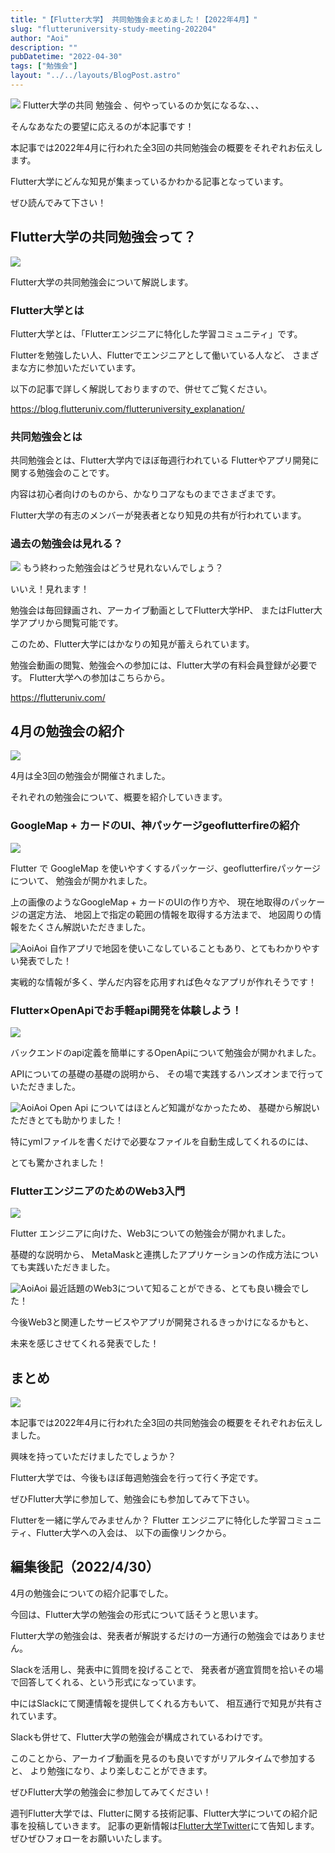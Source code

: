 ```yaml
---
title: "【Flutter大学】 共同勉強会まとめました！【2022年4月】"
slug: "flutteruniversity-study-meeting-202204"
author: "Aoi"
description: ""
pubDatetime: "2022-04-30"
tags: ["勉強会"]
layout: "../../layouts/BlogPost.astro"
---
```


![](https://blog.flutteruniv.com/wp-content/themes/cocoon-master/images/ojisan.png)
Flutter大学の共同 勉強会 、何やっているのか気になるな、、、

そんなあなたの要望に応えるのが本記事です！

本記事では2022年4月に行われた全3回の共同勉強会の概要をそれぞれお伝えします。

Flutter大学にどんな知見が集まっているかわかる記事となっています。

ぜひ読んでみて下さい！

## Flutter大学の共同勉強会って？

![](http://blog.flutteruniv.com/wp-content/uploads/2022/03/Meeting-1024x683.jpeg)

Flutter大学の共同勉強会について解説します。

### Flutter大学とは

Flutter大学とは、「Flutterエンジニアに特化した学習コミュニティ」です。

Flutterを勉強したい人、Flutterでエンジニアとして働いている人など、
さまざまな方に参加いただいています。

以下の記事で詳しく解説しておりますので、併せてご覧ください。

https://blog.flutteruniv.com/flutteruniversity_explanation/

### 共同勉強会とは

共同勉強会とは、Flutter大学内でほぼ毎週行われている
Flutterやアプリ開発に関する勉強会のことです。

内容は初心者向けのものから、かなりコアなものまでさまざまです。

Flutter大学の有志のメンバーが発表者となり知見の共有が行われています。

### 過去の勉強会は見れる？

![](https://blog.flutteruniv.com/wp-content/themes/cocoon-master/images/obasan.png)
もう終わった勉強会はどうせ見れないんでしょう？

いいえ！見れます！

勉強会は毎回録画され、アーカイブ動画としてFlutter大学HP、
またはFlutter大学アプリから閲覧可能です。

このため、Flutter大学にはかなりの知見が蓄えられています。

勉強会動画の閲覧、勉強会への参加には、Flutter大学の有料会員登録が必要です。
Flutter大学への参加はこちらから。

https://flutteruniv.com/

## 4月の勉強会の紹介

![](http://blog.flutteruniv.com/wp-content/uploads/2022/03/meeting2-1024x683.jpeg)

4月は全3回の勉強会が開催されました。

それぞれの勉強会について、概要を紹介していきます。

### GoogleMap + カードのUI、神パッケージgeoflutterfireの紹介

![](https://blog.flutteruniv.com/wp-content/uploads/2022/04/20220430_map.png)

Flutter で GoogleMap を使いやすくするパッケージ、geoflutterfireパッケージについて、
勉強会が開かれました。

上の画像のようなGoogleMap + カードのUIの作り方や、
現在地取得のパッケージの選定方法、
地図上で指定の範囲の情報を取得する方法まで、
地図周りの情報をたくさん解説いただきました。

![Aoi](https://blog.flutteruniv.com/wp-content/themes/cocoon-master/images/b-man.png)Aoi
自作アプリで地図を使いこなしていることもあり、とてもわかりやすい発表でした！

実戦的な情報が多く、学んだ内容を応用すれば色々なアプリが作れそうです！

### Flutter×OpenApiでお手軽api開発を体験しよう！

![](https://blog.flutteruniv.com/wp-content/uploads/2022/04/20220430_open_api.png)

バックエンドのapi定義を簡単にするOpenApiについて勉強会が開かれました。

APIについての基礎の基礎の説明から、
その場で実践するハンズオンまで行っていただきました。

![Aoi](https://blog.flutteruniv.com/wp-content/themes/cocoon-master/images/b-man.png)Aoi
Open Api についてはほとんど知識がなかったため、
基礎から解説いただきとても助かりました！

特にymlファイルを書くだけで必要なファイルを自動生成してくれるのには、

とても驚かされました！

### FlutterエンジニアのためのWeb3入門

![](https://blog.flutteruniv.com/wp-content/uploads/2022/04/20220430_web3.png)

Flutter エンジニアに向けた、Web3についての勉強会が開かれました。

基礎的な説明から、
MetaMaskと連携したアプリケーションの作成方法についても実践いただきました。

![Aoi](https://blog.flutteruniv.com/wp-content/themes/cocoon-master/images/b-man.png)Aoi
最近話題のWeb3について知ることができる、とても良い機会でした！

今後Web3と関連したサービスやアプリが開発されるきっかけになるかもと、

未来を感じさせてくれる発表でした！

## まとめ

![](http://blog.flutteruniv.com/wp-content/uploads/2022/03/meeting3-1024x683.jpeg)

本記事では2022年4月に行われた全3回の共同勉強会の概要をそれぞれお伝えしました。

興味を持っていただけましたでしょうか？

Flutter大学では、今後もほぼ毎週勉強会を行って行く予定です。

ぜひFlutter大学に参加して、勉強会にも参加してみて下さい。

Flutterを一緒に学んでみませんか？
Flutter エンジニアに特化した学習コミュニティ、Flutter大学への入会は、
以下の画像リンクから。

## 編集後記（2022/4/30）

4月の勉強会についての紹介記事でした。

今回は、Flutter大学の勉強会の形式について話そうと思います。

Flutter大学の勉強会は、発表者が解説するだけの一方通行の勉強会ではありません。

Slackを活用し、発表中に質問を投げることで、
発表者が適宜質問を拾いその場で回答してくれる、という形式になっています。

中にはSlackにて関連情報を提供してくれる方もいて、
相互通行で知見が共有されています。

Slackも併せて、Flutter大学の勉強会が構成されているわけです。

このことから、アーカイブ動画を見るのも良いですがリアルタイムで参加すると、
より勉強になり、より楽しむことができます。

ぜひFlutter大学の勉強会に参加してみてください！

週刊Flutter大学では、Flutterに関する技術記事、Flutter大学についての紹介記事を投稿していきます。
記事の更新情報は[Flutter大学Twitter](https://twitter.com/FlutterUniv)にて告知します。
ぜひぜひフォローをお願いいたします。